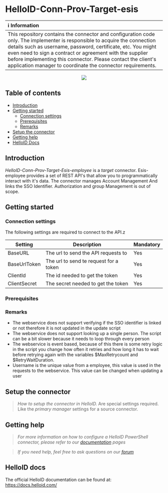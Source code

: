 # HelloID-Conn-Prov-Target-esis
| :information_source: Information |
|:---------------------------|
| This repository contains the connector and configuration code only. The implementer is responsible to acquire the connection details such as username, password, certificate, etc. You might even need to sign a contract or agreement with the supplier before implementing this connector. Please contact the client's application manager to coordinate the connector requirements. |

<p align="center">
  <img src="https://sts.rovictonline.nl/images/logo_Rovict_FC.png">
</p>

## Table of contents

- [Introduction](#Introduction)
- [Getting started](#Getting-started)
  + [Connection settings](#Connection-settings)
  + [Prerequisites](#Prerequisites)
  + [Remarks](#Remarks)
- [Setup the connector](@Setup-The-Connector)
- [Getting help](#Getting-help)
- [HelloID Docs](#HelloID-docs)

## Introduction

_HelloID-Conn-Prov-Target-Esis-employee_ is a _target_ connector. Esis-employee provides a set of REST API's that allow you to programmatically interact with it's data. The connector manages Account Management And links the SSO Identifier. Authorization and group Management is out of scope.
## Getting started

### Connection settings

The following settings are required to connect to the API.z

| Setting      | Description                            | Mandatory   |
| ------------ | -----------                            | ----------- |
| BaseURL      | The url to send the API requests to    | Yes         |
| BaseUrlToken | The url to send te request for a token | Yes         |
| ClientId     | The id needed to get the token         | Yes         |
| ClientSecret | The secret needed to get the token     | Yes         |

### Prerequisites

### Remarks
- The webservice does not support verifying if the SSO identifier is linked or not therefore it is not updated in the update script
- The webservice does not support looking up a single person. The script can be a bit slower because it needs to loop through every person
- The webservice is event based, because of this there is some retry logic in the script you change how often it retries and how long it has to wait before retrying again with the variables $MaxRetrycount and $RetryWaitDuration.
- Username is the unique value from a employee, this value is used in the requests to the webservice. This value can be changed when updating a user

## Setup the connector

> _How to setup the connector in HelloID._ Are special settings required. Like the _primary manager_ settings for a source connector.

## Getting help

> _For more information on how to configure a HelloID PowerShell connector, please refer to our [documentation](https://docs.helloid.com/hc/en-us/articles/360012558020-Configure-a-custom-PowerShell-target-system) pages_

> _If you need help, feel free to ask questions on our [forum](https://forum.helloid.com)_

## HelloID docs

The official HelloID documentation can be found at: https://docs.helloid.com/